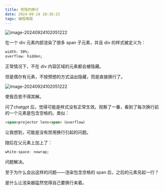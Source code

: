 ```yaml
---
title: 奇怪的换行
date: 2024-09-24 10:36:23
tags: 编程难题
---
```


![image-20240924102051222](/blog/source/images/image-20240924102051222.png)

在一个 div 元素内部渲染了很多 span 子元素，并且 div 的样式被定义为：

```css
width: 50%;
overflow: hidden;
```

正常情况下，不在 div 内容区域的元素都会被隐藏。

但是偶尔有元素，不按预想的方式溢出隐藏，而是直接换行了。

![image-20240924102051222](/blog/source/images/2024-09-24-102730.png)

使我百思不得其解。

问了chatgpt 后，觉得可能是样式没有正常生效。观察了一番，看到了每次换行前的一个元素是包含空格的。类似：

```html
<span>projector lens<span>（overflow）
```

让我想到，可能是没有禁用换行引起的问题。

随后在父元素上加上了：

```css
white-space: nowrap;
```

问题解决。

至于为什么会出这样的问题——渲染包含空格的 span 后，之后的元素另起一行？

是什么让渲染器猛然觉得自己要换行来着。
